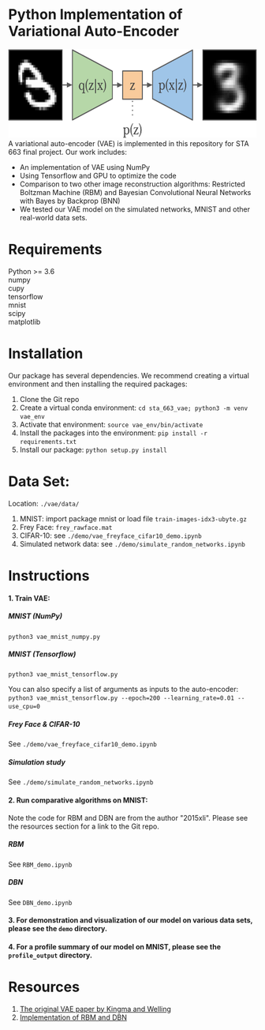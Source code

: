 # Python Implementation of Variational Auto-Encoder

<img src="https://github.com/yizi0511/sta_663_vae/blob/master/demo/vae.png" width="1000" height="180">
A variational auto-encoder (VAE) is implemented in this repository for STA 663 final project. Our work includes:

- An implementation of VAE using NumPy
- Using Tensorflow and GPU to optimize the code
- Comparison to two other image reconstruction algorithms: Restricted Boltzman Machine (RBM) and Bayesian Convolutional Neural Networks with Bayes by Backprop (BNN)
- We tested our VAE model on the simulated networks, MNIST and other real-world data sets.

# Requirements
Python >= 3.6 <br/>
numpy <br/>
cupy <br/>
tensorflow <br/>
mnist <br/>
scipy <br/>
matplotlib <br/>

# Installation

Our package has several dependencies. We recommend creating a virtual environment and then installing the required packages:

1. Clone the Git repo
2. Create a virtual conda environment: ```cd sta_663_vae; python3 -m venv vae_env```
3. Activate that environment: ```source vae_env/bin/activate```
4. Install the packages into the environment: ```pip install -r requirements.txt```
5. Install our package: ```python setup.py install```

# Data Set:

Location: `./vae/data/` <br/>
1. MNIST: import package mnist or load file `train-images-idx3-ubyte.gz`
2. Frey Face: ```frey_rawface.mat```
3. CIFAR-10: see `./demo/vae_freyface_cifar10_demo.ipynb`
4. Simulated network data: see ```./demo/simulate_random_networks.ipynb```


# Instructions

#### 1. Train VAE: <br/>

##### MNIST (NumPy)
```python3 vae_mnist_numpy.py``` <br/>
##### MNIST (Tensorflow)
```python3 vae_mnist_tensorflow.py``` <br/>

You can also specify a list of arguments as inputs to the auto-encoder: <br/>
```python3 vae_mnist_tensorflow.py --epoch=200 --learning_rate=0.01 --use_cpu=0``` <br/>

##### Frey Face & CIFAR-10 
See `./demo/vae_freyface_cifar10_demo.ipynb` <br/>
##### Simulation study
See ```./demo/simulate_random_networks.ipynb```


#### 2. Run comparative algorithms on MNIST: <br/>

Note the code for RBM and DBN are from the author "2015xli". Please see the resources section for a link to the Git repo.

##### RBM 
See `RBM_demo.ipynb` <br/>

##### DBN
See `DBN_demo.ipynb` <br/>

#### 3. For demonstration and visualization of our model on various data sets, please see the ```demo``` directory. 

#### 4. For a profile summary of our model on MNIST, please see the ```profile_output``` directory. 


# Resources

1. [The original VAE paper by Kingma and Welling](https://arxiv.org/abs/1312.6114)
2. [Implementation of RBM and DBN](https://github.com/2015xli/DBN)

